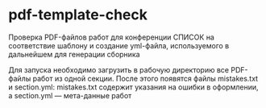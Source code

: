 # pdf-template-check
Проверка PDF-файлов работ для конференции СПИСОК на соответствие шаблону и создание yml-файла, используемого в дальнейшем для генерации сборника

Для запуска необходимо загрузить в рабочую директорию все PDF-файлы работ из одной секции. После этого появятся файлы mistakes.txt и section.yml: mistakes.txt содержит указания на ошибки в оформлении, а section.yml — мета-данные работ
